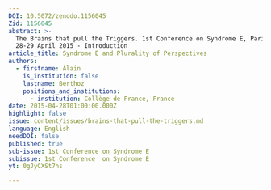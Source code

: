 ```yaml
---
DOI: 10.5072/zenodo.1156045
Zid: 1156045
abstract: >-
  The Brains that pull the Triggers. 1st Conference on Syndrome E, Paris IAS,
  28-29 April 2015 - Introduction
article_title: Syndrome E and Plurality of Perspectives
authors:
  - firstname: Alain
    is_institution: false
    lastname: Berthoz
    positions_and_institutions:
      - institution: Collège de France, France
date: 2015-04-28T01:00:00.000Z
highlight: false
issue: content/issues/brains-that-pull-the-triggers.md
language: English
needDOI: false
published: true
sub-issue: 1st Conference on Syndrome E
subissue: 1st Conference  on Syndrome E
yt: 0gJyCXSt7hs

---
```


<Youtube yt="0gJyCXSt7hs" caption="Syndrome E and Plurality of Perspectives"></Youtube>